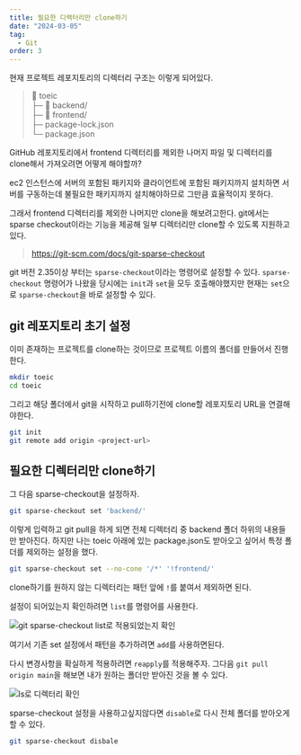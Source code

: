```yaml
---
title: 필요한 디렉터리만 clone하기
date: "2024-03-05"
tag:
  - Git
order: 3
---
```


현재 프로젝트 레포지토리의 디렉터리 구조는 이렇게 되어있다.

> :file_folder: toeic  
> ├─ :file_folder: backend/  
> ├─ :file_folder: frontend/  
> ├─ package-lock.json  
> └─ package.json

GitHub 레포지토리에서 frontend 디렉터리를 제외한 나머지 파일 및 디렉터리를 clone해서 가져오려면 어떻게 해야할까?

<!--end-->

ec2 인스턴스에 서버의 포함된 패키지와 클라이언트에 포함된 패키지까지 설치하면
서버를 구동하는데 불필요한 패키지까지 설치해야하므로 그만큼 효율적이지 못하다.

그래서 frontend 디렉터리를 제외한 나머지만 clone을 해보려고한다.
git에서는 sparse checkout이라는 기능을 제공해 일부 디렉터리만 clone할 수 있도록 지원하고있다.

> https://git-scm.com/docs/git-sparse-checkout

git 버전 2.35이상 부터는 `sparse-checkout`이라는 명령어로 설정할 수 있다.
`sparse-checkout` 명령어가 나왔을 당시에는 `init`과 `set`을 모두 호출해야했지만
현재는 `set`으로 `sparse-checkout`을 바로 설정할 수 있다.

## git 레포지토리 초기 설정

이미 존재하는 프로젝트를 clone하는 것이므로 프로젝트 이름의 폴더를 만들어서 진행한다.

```bash
mkdir toeic
cd toeic
```

그리고 해당 폴더에서 git을 시작하고 pull하기전에 clone할 레포지토리 URL을 연결해야한다.

```bash
git init
git remote add origin <project-url>
```

## 필요한 디렉터리만 clone하기

그 다음 sparse-checkout을 설정하자.

```bash
git sparse-checkout set 'backend/'
```

이렇게 입력하고 git pull을 하게 되면 전체 디렉터리 중 backend 폴더 하위의 내용들만 받아진다.
하지만 나는 toeic 아래에 있는 package.json도 받아오고 싶어서 특정 폴더를 제외하는 설정을 했다.

```bash
git sparse-checkout set --no-cone '/*' '!frontend/'
```

clone하기를 원하지 않는 디렉터리는 패턴 앞에 `!`를 붙여서 제외하면 된다.

설정이 되어있는지 확인하려면 `list`를 명령어를 사용한다.

![`git sparse-checkout list`로 적용되었는지 확인](https://github.com/Zamoca42/blog/assets/96982072/2d628532-aee9-46dd-99a7-b31e2b4ca403)

여기서 기존 set 설정에서 패턴을 추가하려면 `add`를 사용하면된다.

다시 변경사항을 확실하게 적용하려면 `reapply`를 적용해주자.
그다음 `git pull origin main`을 해보면 내가 원하는 폴더만 받아진 것을 볼 수 있다.

![`ls`로 디렉터리 확인](https://github.com/Zamoca42/blog/assets/96982072/bcb75615-ce04-4880-a55e-92f9aa07e878)

sparse-checkout 설정을 사용하고싶지않다면 `disable`로 다시 전체 폴더를 받아오게할 수 있다.

```bash
git sparse-checkout disbale
```
